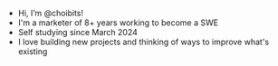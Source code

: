 - Hi, I’m @choibits!
- I'm a marketer of 8+ years working to become a SWE
- Self studying since March 2024
- I love building new projects and thinking of ways to improve what's existing

<!---
choibits/choibits is a ✨ special ✨ repository because its `README.md` (this file) appears on your GitHub profile.
You can click the Preview link to take a look at your changes.
--->
